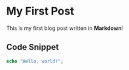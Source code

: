 # My First Post

This is my first blog post written in **Markdown**!

## Code Snippet

```php
echo "Hello, world!";
```

